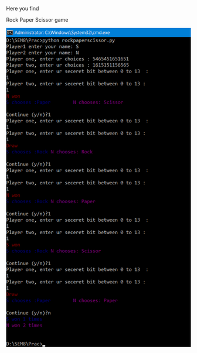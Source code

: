 Here you find 

Rock Paper Scissor game

![Output Image](https://github.com/UltraHopeful/PythonPrograms/blob/master/RockPaperScissor/rpsOp.png)
